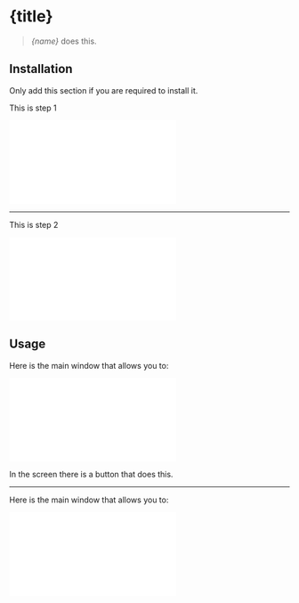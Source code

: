 {title}
=======

>_{name}_ does this.

## Installation

Only add this section if you are required to install it.

This is step 1

![Description of image](img/img.img "Description of image")

---

This is step 2

![Description of image](img/img.img "Description of image")

## Usage

Here is the main window that allows you to:

![Description of image](img/img.img "Description of image")
<br>

In the screen there is a button that does this.

---

Here is the main window that allows you to:

![Description of image](img/img.img "Description of image")
